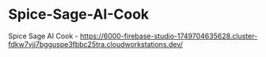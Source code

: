 # Spice-Sage-AI-Cook
Spice Sage AI Cook - https://6000-firebase-studio-1749704635628.cluster-fdkw7vjj7bgguspe3fbbc25tra.cloudworkstations.dev/

